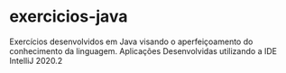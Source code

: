 # exercicios-java
Exercícios desenvolvidos em Java visando o aperfeiçoamento do conhecimento da linguagem.
Aplicações Desenvolvidas utilizando a IDE IntelliJ 2020.2
